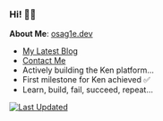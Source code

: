 ### Hi! 👋🏾 

**About Me**: [osag1e.dev](https://osag1e.dev/)
- [My Latest Blog](https://osag1e.dev/posts)
- [Contact Me](https://contact.osag1e.dev/)
- Actively building the Ken platform...
- First milestone for Ken achieved ✅
- Learn, build, fail, succeed, repeat...

[![Last Updated](https://img.shields.io/badge/Last%20Updated-October%2025%2C%202024-brightgreen)](https://github.com/osag1e/osag1e/)


